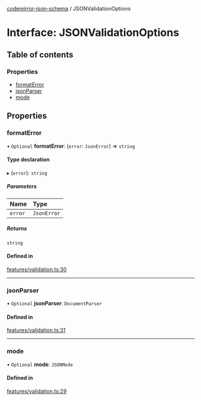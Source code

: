 [codemirror-json-schema](../README.md) / JSONValidationOptions

# Interface: JSONValidationOptions

## Table of contents

### Properties

- [formatError](JSONValidationOptions.md#formaterror)
- [jsonParser](JSONValidationOptions.md#jsonparser)
- [mode](JSONValidationOptions.md#mode)

## Properties

### formatError

• `Optional` **formatError**: (`error`: `JsonError`) => `string`

#### Type declaration

▸ (`error`): `string`

##### Parameters

| Name    | Type        |
| :------ | :---------- |
| `error` | `JsonError` |

##### Returns

`string`

#### Defined in

[features/validation.ts:30](https://github.com/jsonnext/codemirror-json-schema/blob/aa27ad7/src/features/validation.ts#L30)

---

### jsonParser

• `Optional` **jsonParser**: `DocumentParser`

#### Defined in

[features/validation.ts:31](https://github.com/jsonnext/codemirror-json-schema/blob/aa27ad7/src/features/validation.ts#L31)

---

### mode

• `Optional` **mode**: `JSONMode`

#### Defined in

[features/validation.ts:29](https://github.com/jsonnext/codemirror-json-schema/blob/aa27ad7/src/features/validation.ts#L29)
